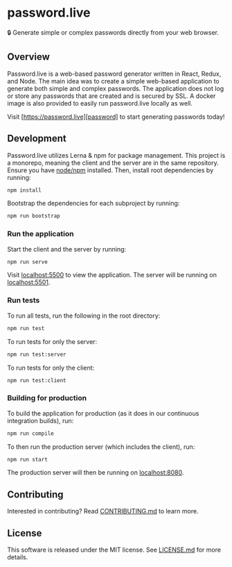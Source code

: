 # password.live

🔒 Generate simple or complex passwords directly from your web browser.

## Overview
Password.live is a web-based password generator written in React, Redux, and Node. The main idea was to create a simple web-based application to generate both simple and complex passwords. The application does not log or store any passwords that are created and is secured by SSL. A docker image is also provided to easily run password.live locally as well.

Visit [https://password.live][password] to start generating passwords today! 


## Development
Password.live utilizes Lerna & npm for package management. This project is a monorepo, meaning the client and the server are in the same repository. Ensure you have [node/npm][node] installed. Then, install root dependencies by running:
```bash
npm install
```

Bootstrap the dependencies for each subproject by running:
```bash
npm run bootstrap
```

### Run the application
Start the client and the server by running:
```bash
npm run serve
```
Visit [localhost:5500][localhost-client] to view the application. The server will be running on [localhost:5501][localhost-server].

### Run tests
To run all tests, run the following in the root directory:
```bash
npm run test
```

To run tests for only the server:
```bash
npm run test:server
```

To run tests for only the client:
```bash
npm run test:client
```

### Building for production
To build the application for production (as it does in our continuous integration builds), run:
```bash
npm run compile
```

To then run the production server (which includes the client), run:
```bash
npm run start
```

The production server will then be running on [localhost:8080][localhost-production].

## Contributing

Interested in contributing? Read [CONTRIBUTING.md][contributing] to learn more.

## License

This software is released under the MIT license. See [LICENSE.md][license] for more details.

[password]: https://password.live
[node]: https://nodejs.org
[localhost-client]: http://localhost:5500
[localhost-server]: http://localhost:5501
[localhost-production]: http://localhost:8080
[contributing]: https://github.com/devshawn/password.live/blob/master/CONTRIBUTING.md
[license]: https://github.com/devshawn/password.live/blob/master/LICENSE.md
